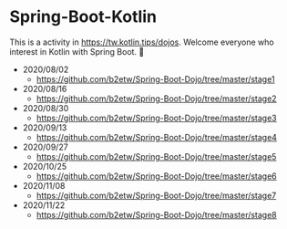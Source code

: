 # Spring-Boot-Kotlin
This is a activity in https://tw.kotlin.tips/dojos. Welcome everyone who interest in Kotlin with Spring Boot. 👋

* 2020/08/02
  * https://github.com/b2etw/Spring-Boot-Dojo/tree/master/stage1
* 2020/08/16
  * https://github.com/b2etw/Spring-Boot-Dojo/tree/master/stage2
* 2020/08/30  
  * https://github.com/b2etw/Spring-Boot-Dojo/tree/master/stage3
* 2020/09/13
  * https://github.com/b2etw/Spring-Boot-Dojo/tree/master/stage4
* 2020/09/27
  * https://github.com/b2etw/Spring-Boot-Dojo/tree/master/stage5
* 2020/10/25
  * https://github.com/b2etw/Spring-Boot-Dojo/tree/master/stage6
* 2020/11/08
  * https://github.com/b2etw/Spring-Boot-Dojo/tree/master/stage7
* 2020/11/22
  * https://github.com/b2etw/Spring-Boot-Dojo/tree/master/stage8
